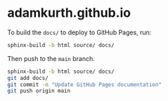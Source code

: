 # adamkurth.github.io

To build the `docs/` to deploy to GitHub Pages, run:

```bash
sphinx-build -b html source/ docs/
```

Then push to the `main` branch.

```bash
sphinx-build -b html source/ docs/
git add docs/
git commit -m "Update GitHub Pages documentation"
git push origin main
```